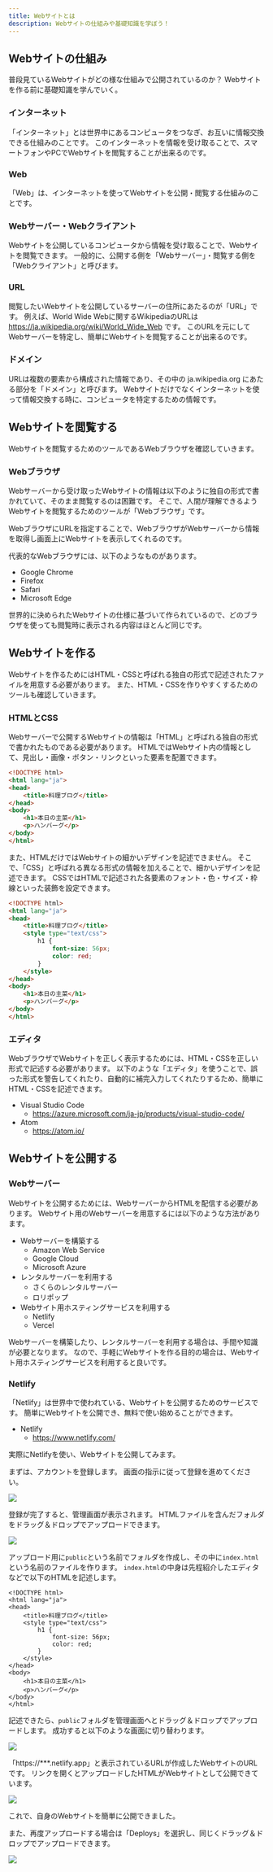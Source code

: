```yaml
---
title: Webサイトとは
description: Webサイトの仕組みや基礎知識を学ぼう！
---
```


## Webサイトの仕組み

普段見ているWebサイトがどの様な仕組みで公開されているのか？
Webサイトを作る前に基礎知識を学んでいく。

### インターネット

「インターネット」とは世界中にあるコンピュータをつなぎ、お互いに情報交換できる仕組みのことです。
このインターネットを情報を受け取ることで、スマートフォンやPCでWebサイトを閲覧することが出来るのです。

### Web

「Web」は、インターネットを使ってWebサイトを公開・閲覧する仕組みのことです。

### Webサーバー・Webクライアント

Webサイトを公開しているコンピュータから情報を受け取ることで、Webサイトを閲覧できます。
一般的に、公開する側を「Webサーバー」・閲覧する側を「Webクライアント」と呼びます。

### URL

閲覧したいWebサイトを公開しているサーバーの住所にあたるのが「URL」です。
例えば、World Wide Webに関するWikipediaのURLは https://ja.wikipedia.org/wiki/World_Wide_Web です。
このURLを元にしてWebサーバーを特定し、簡単にWebサイトを閲覧することが出来るのです。

### ドメイン

URLは複数の要素から構成された情報であり、その中の ja.wikipedia.org にあたる部分を「ドメイン」と呼びます。
Webサイトだけでなくインターネットを使って情報交換する時に、コンピュータを特定するための情報です。


## Webサイトを閲覧する

Webサイトを閲覧するためのツールであるWebブラウザを確認していきます。

### Webブラウザ

Webサーバーから受け取ったWebサイトの情報は以下のように独自の形式で書かれていて、そのまま閲覧するのは困難です。
そこで、人間が理解できるようWebサイトを閲覧するためのツールが「Webブラウザ」です。

WebブラウザにURLを指定することで、WebブラウザがWebサーバーから情報を取得し画面上にWebサイトを表示してくれるのです。

代表的なWebブラウザには、以下のようなものがあります。

- Google Chrome
- Firefox
- Safari
- Microsoft Edge

世界的に決められたWebサイトの仕様に基づいて作られているので、どのブラウザを使っても閲覧時に表示される内容はほとんど同じです。


## Webサイトを作る

Webサイトを作るためにはHTML・CSSと呼ばれる独自の形式で記述されたファイルを用意する必要があります。
また、HTML・CSSを作りやすくするためのツールも確認していきます。

### HTMLとCSS

Webサーバーで公開するWebサイトの情報は「HTML」と呼ばれる独自の形式で書かれたものである必要があります。
HTMLではWebサイト内の情報として、見出し・画像・ボタン・リンクといった要素を配置できます。

```html
<!DOCTYPE html>
<html lang="ja">
<head>
    <title>料理ブログ</title>
</head>
<body>
    <h1>本日の主菜</h1>
    <p>ハンバーグ</p>
</body>
</html>
```

また、HTMLだけではWebサイトの細かいデザインを記述できません。
そこで、「CSS」と呼ばれる異なる形式の情報を加えることで、細かいデザインを記述できます。
CSSではHTMLで記述された各要素のフォント・色・サイズ・枠線といった装飾を設定できます。

```html
<!DOCTYPE html>
<html lang="ja">
<head>
    <title>料理ブログ</title>
    <style type="text/css">
        h1 {
            font-size: 56px;
            color: red;
        }
    </style>
</head>
<body>
    <h1>本日の主菜</h1>
    <p>ハンバーグ</p>
</body>
</html>
```

### エディタ

WebブラウザでWebサイトを正しく表示するためには、HTML・CSSを正しい形式で記述する必要があります。
以下のような「エディタ」を使うことで、誤った形式を警告してくれたり、自動的に補完入力してくれたりするため、簡単にHTML・CSSを記述できます。

- Visual Studio Code
  - https://azure.microsoft.com/ja-jp/products/visual-studio-code/
- Atom
  - https://atom.io/


## Webサイトを公開する

### Webサーバー

Webサイトを公開するためには、WebサーバーからHTMLを配信する必要があります。
Webサイト用のWebサーバーを用意するには以下のような方法があります。

- Webサーバーを構築する
    - Amazon Web Service
    - Google Cloud
    - Microsoft Azure
- レンタルサーバーを利用する
    - さくらのレンタルサーバー
    - ロリポップ
- Webサイト用ホスティングサービスを利用する
    - Netlify
    - Vercel

Webサーバーを構築したり、レンタルサーバーを利用する場合は、手間や知識が必要となります。
なので、手軽にWebサイトを作る目的の場合は、Webサイト用ホスティングサービスを利用すると良いです。

### Netlify

「Netlify」は世界中で使われている、Webサイトを公開するためのサービスです。
簡単にWebサイトを公開でき、無料で使い始めることができます。

- Netlify
    - https://www.netlify.com/

実際にNetlifyを使い、Webサイトを公開してみます。

まずは、アカウントを登録します。
画面の指示に従って登録を進めてください。

![](/images/web/netlify-01.png)

登録が完了すると、管理画面が表示されます。
HTMLファイルを含んだフォルダをドラッグ＆ドロップでアップロードできます。

![](/images/web/netlify-02.png)

アップロード用に`public`という名前でフォルダを作成し、その中に`index.html`という名前のファイルを作ります。
`index.html`の中身は先程紹介したエディタなどで以下のHTMLを記述します。

```html[public/index.html]
<!DOCTYPE html>
<html lang="ja">
<head>
    <title>料理ブログ</title>
    <style type="text/css">
        h1 {
            font-size: 56px;
            color: red;
        }
    </style>
</head>
<body>
    <h1>本日の主菜</h1>
    <p>ハンバーグ</p>
</body>
</html>
```

記述できたら、`public`フォルダを管理画面へとドラッグ＆ドロップでアップロードします。
成功すると以下のような画面に切り替わります。

![](/images/web/netlify-03.png)

「https://***.netlify.app」と表示されているURLが作成したWebサイトのURLです。
リンクを開くとアップロードしたHTMLがWebサイトとして公開できています。

![](/images/web/netlify-04.png)

これで、自身のWebサイトを簡単に公開できました。

また、再度アップロードする場合は「Deploys」を選択し、同じくドラッグ＆ドロップでアップロードできます。

![](/images/web/netlify-05.png)
